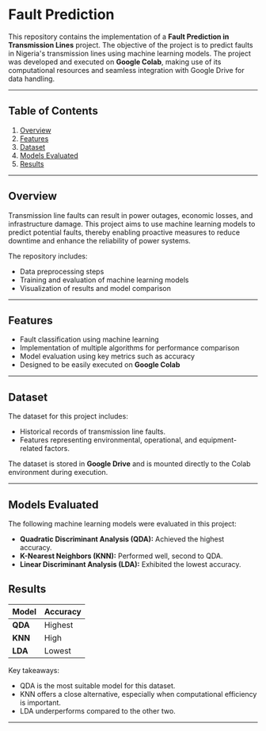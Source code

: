 
# Fault Prediction  

This repository contains the implementation of a **Fault Prediction in Transmission Lines** project. The objective of the project is to predict faults in Nigeria's transmission lines using machine learning models. The project was developed and executed on **Google Colab**, making use of its computational resources and seamless integration with Google Drive for data handling.

---

## Table of Contents

1. [Overview](#overview)
2. [Features](#features)
3. [Dataset](#dataset)
4. [Models Evaluated](#models-evaluated)
5. [Results](#results)

---

## Overview

Transmission line faults can result in power outages, economic losses, and infrastructure damage. This project aims to use machine learning models to predict potential faults, thereby enabling proactive measures to reduce downtime and enhance the reliability of power systems.

The repository includes:
- Data preprocessing steps
- Training and evaluation of machine learning models
- Visualization of results and model comparison

---

## Features

- Fault classification using machine learning
- Implementation of multiple algorithms for performance comparison
- Model evaluation using key metrics such as accuracy
- Designed to be easily executed on **Google Colab**

---

## Dataset

The dataset for this project includes:
- Historical records of transmission line faults.
- Features representing environmental, operational, and equipment-related factors.

The dataset is stored in **Google Drive** and is mounted directly to the Colab environment during execution.

---

## Models Evaluated

The following machine learning models were evaluated in this project:
- **Quadratic Discriminant Analysis (QDA):** Achieved the highest accuracy.
- **K-Nearest Neighbors (KNN):** Performed well, second to QDA.
- **Linear Discriminant Analysis (LDA):** Exhibited the lowest accuracy.



## Results

| Model                | Accuracy  |  
|----------------------|-----------|  
| **QDA**              | Highest   |  
| **KNN**              | High      |  
| **LDA**              | Lowest    |  

Key takeaways:
- QDA is the most suitable model for this dataset.
- KNN offers a close alternative, especially when computational efficiency is important.
- LDA underperforms compared to the other two.

---



